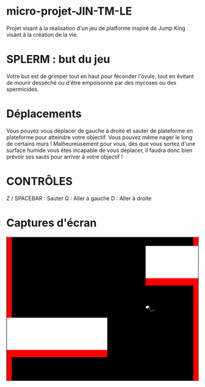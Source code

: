 # micro-projet-JIN-TM-LE
Projet visant à la réalisation d'un jeu de platforme inspiré de Jump King visant à la création de la vie.


# SPLERM : but du jeu

Votre but est de grimper tout en haut pour féconder l'ovule, tout en évitant de mourir desséché ou d'être empoisonné par des mycoses ou des spermicides.

# Déplacements

Vous pouvez vous déplacer de gauche à droite et sauter de plateforme en plateforme pour atteindre votre objectif. Vous pouvez même nager le long de certains murs !
Malheureusement pour vous, dès que vous sortez d'une surface humide vous êtes incapable de vous déplacer, il faudra donc bien prévoir ses sauts pour arriver à votre objectif !


# CONTRÔLES
Z / SPACEBAR : Sauter
Q : Aller à gauche
D : Aller à droite


# Captures d'écran

![Screenshot 1](/doc/Screenshot1.PNG)